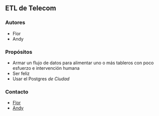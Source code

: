 ## ETL de Telecom

### Autores

- Flor
- Andy

### Propósitos

- Armar un flujo de datos para alimentar uno o más tableros con poco esfuerzo e intervención humana
- Ser feliz
- Usar el Postgres *de Ciudad* 

### Contacto

- [Flor](mailto:f.palacio@buenosaires.gob.ar)
- [Andy](mailto:aarmestobrosio@buenosaires.gob.ar)
